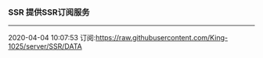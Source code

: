 ### SSR 提供SSR订阅服务
---
2020-04-04 10:07:53 订阅:https://raw.githubusercontent.com/King-1025/server/SSR/DATA
